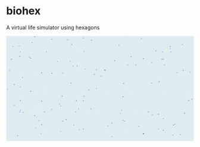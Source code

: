 biohex
======

A virtual life simulator using hexagons

![screenshot from default experiment](https://raw.githubusercontent.com/omegachysis/biohex/resources/screenshots/Biohex%201.png)
